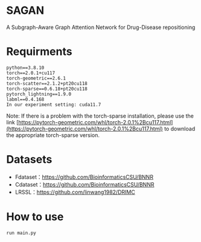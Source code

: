 # SAGAN
A Subgraph-Aware Graph Attention Network for Drug-Disease repositioning

# Requirments

```
python==3.8.10
torch==2.0.1+cu117
torch-geometric==2.6.1
torch-scatter==2.1.2+pt20cu118
torch-sparse==0.6.18+pt20cu118
pytorch_lightning==1.9.0
labml==0.4.168
In our experiment setting: cuda11.7
```
Note: If there is a problem with the torch-sparse installation, please use the link 
[https://pytorch-geometric.com/whl/torch-2.0.1%2Bcu117.html](https://pytorch-geometric.com/whl/torch-2.0.1%2Bcu117.html) to download the appropriate torch-sparse version.

# Datasets
- Fdataset：https://github.com/BioinformaticsCSU/BNNR
- Cdataset：https://github.com/BioinformaticsCSU/BNNR
- LRSSL：https://github.com/linwang1982/DRIMC

# How to use
```
run main.py
```
